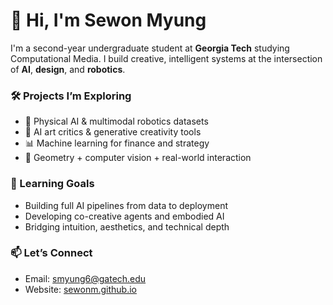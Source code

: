 # 👋 Hi, I'm Sewon Myung

I'm a second-year undergraduate student at **Georgia Tech** studying Computational Media. I build creative, intelligent systems at the intersection of **AI**, **design**, and **robotics**.

### 🛠 Projects I’m Exploring
- 🤖 Physical AI & multimodal robotics datasets
- 🎨 AI art critics & generative creativity tools
- 📊 Machine learning for finance and strategy
- 📐 Geometry + computer vision + real-world interaction

### 🌱 Learning Goals
- Building full AI pipelines from data to deployment
- Developing co-creative agents and embodied AI
- Bridging intuition, aesthetics, and technical depth

### 📫 Let’s Connect
- Email: smyung6@gatech.edu
- Website: [sewonm.github.io](https://sewonm.github.io) 
